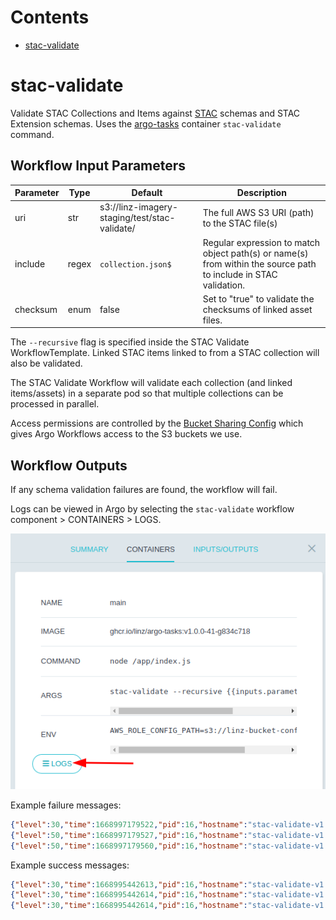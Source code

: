 # Contents

- [stac-validate](#stac-validate)

# stac-validate

Validate STAC Collections and Items against [STAC](https://stacspec.org/) schemas and STAC Extension schemas.
Uses the [argo-tasks](https://github.com/linz/argo-tasks#stac-validate) container `stac-validate` command.

## Workflow Input Parameters

| Parameter | Type  | Default                                       | Description                                                                                                      |
| --------- | ----- | --------------------------------------------- | ---------------------------------------------------------------------------------------------------------------- |
| uri       | str   | s3://linz-imagery-staging/test/stac-validate/ | The full AWS S3 URI (path) to the STAC file(s)                                                                   |
| include   | regex | `collection.json$`                            | Regular expression to match object path(s) or name(s) from within the source path to include in STAC validation. |
| checksum  | enum  | false                                         | Set to "true" to validate the checksums of linked asset files.                                                   |

The `--recursive` flag is specified inside the STAC Validate WorkflowTemplate. Linked STAC items linked to from a STAC collection will also be validated.

The STAC Validate Workflow will validate each collection (and linked items/assets) in a separate pod so that multiple collections can be processed in parallel.

Access permissions are controlled by the [Bucket Sharing Config](https://github.com/linz/topo-aws-infrastructure/blob/master/src/stacks/bucket.sharing.ts) which gives Argo Workflows access to the S3 buckets we use.

## Workflow Outputs

If any schema validation failures are found, the workflow will fail.

Logs can be viewed in Argo by selecting the `stac-validate` workflow component > CONTAINERS > LOGS.

![WorkflowLogs](../../docs/workflow_logs.png)

Example failure messages:

```json
{"level":30,"time":1668997179522,"pid":16,"hostname":"stac-validate-v1.0.0-41-n6jxb-stac-validate-971572670","id":"01GJBZQRM6D38WZWBDA91EJ8WR","type":"Feature","path":"s3://linz-imagery-staging/test/stac-validate/1259/272916_bad_field_type.json","sch":"https://stac.linz.govt.nz/v0.0.15/linz/schema.json","msg":"Validation:Start"}
{"level":50,"time":1668997179527,"pid":16,"hostname":"stac-validate-v1.0.0-41-n6jxb-stac-validate-971572670","id":"01GJBZQRM6D38WZWBDA91EJ8WR","path":"s3://linz-imagery-staging/test/stac-validate/1259/272916_bad_field_type.json","instancePath":"/properties/mission","schemaPath":"instrument.json/properties/mission/type","keyword":"type","params":{"type":"string"},"message":"must be string","msg":"Validation:Failed"}
{"level":50,"time":1668997179560,"pid":16,"hostname":"stac-validate-v1.0.0-41-n6jxb-stac-validate-971572670","id":"01GJBZQRM6D38WZWBDA91EJ8WR","failures":2,"msg":"StacValidation:Done:Failed"}
```

Example success messages:

```json
{"level":30,"time":1668995442613,"pid":16,"hostname":"stac-validate-v1.0.0-41-7mwdg-stac-validate-1503824974","id":"01GJBY2JNGWJHSKG71TXD9HCA2","type":"Feature","path":"s3://linz-imagery-staging/test/stac-validate/item2.json","sch":"https://stac.linz.govt.nz/v0.0.15/scanning/schema.json","msg":"Validation:Start"}
{"level":30,"time":1668995442614,"pid":16,"hostname":"stac-validate-v1.0.0-41-7mwdg-stac-validate-1503824974","id":"01GJBY2JNGWJHSKG71TXD9HCA2","type":"Feature","path":"s3://linz-imagery-staging/test/stac-validate/item2.json","valid":true,"msg":"Validation:Done:Ok"}
{"level":30,"time":1668995442614,"pid":16,"hostname":"stac-validate-v1.0.0-41-7mwdg-stac-validate-1503824974","id":"01GJBY2JNGWJHSKG71TXD9HCA2","msg":"StacValidation:Done:Ok"}
```

